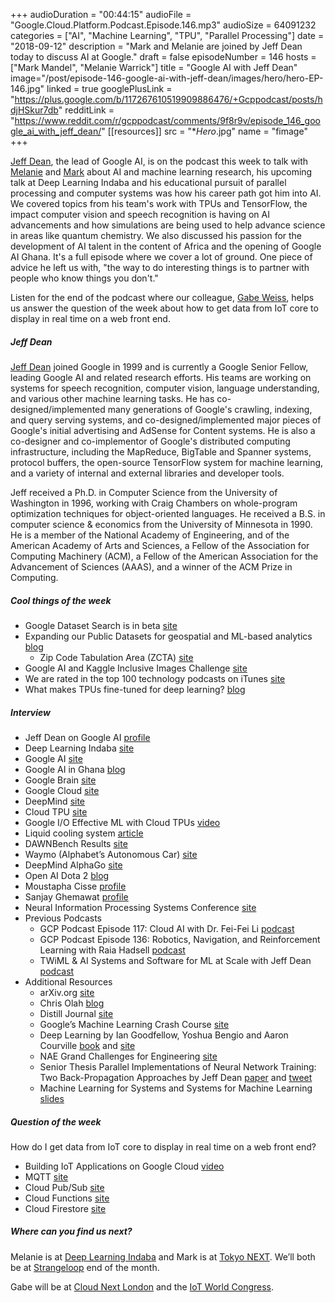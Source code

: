 +++
audioDuration = "00:44:15"
audioFile = "Google.Cloud.Platform.Podcast.Episode.146.mp3"
audioSize = 64091232
categories = ["AI", "Machine Learning", "TPU", "Parallel Processing"]
date = "2018-09-12"
description = "Mark and Melanie are joined by Jeff Dean today to discuss AI at Google."
draft = false
episodeNumber = 146
hosts = ["Mark Mandel", "Melanie Warrick"]
title = "Google AI with Jeff Dean"
image="/post/episode-146-google-ai-with-jeff-dean/images/hero/hero-EP-146.jpg"
linked = true
googlePlusLink = "https://plus.google.com/b/117267610519909886476/+Gcppodcast/posts/hdjHSkur7db"
redditLink = "https://www.reddit.com/r/gcppodcast/comments/9f8r9v/episode_146_google_ai_with_jeff_dean/"
[[resources]]
  src = "**Hero*.jpg"
  name = "fimage"
+++

[Jeff Dean](https://twitter.com/JeffDean), the lead of Google AI, is on the podcast this week to talk with [Melanie](https://twitter.com/nyghtowl) and [Mark](https://twitter.com/Neurotic) about AI and machine learning research, his upcoming talk at Deep Learning Indaba and his educational pursuit of parallel processing and computer systems was how his career path got him into AI. We covered topics from his team's work with TPUs and TensorFlow, the impact computer vision and speech recognition is having on AI advancements and how simulations are being used to help advance science in areas like quantum chemistry. We also discussed his passion for the development of AI talent in the content of Africa and the opening of Google AI Ghana. It's a full episode where we cover a lot of ground. One piece of advice he left us with, "the way to do interesting things is to partner with people who know things you don't."

Listen for the end of the podcast where our colleague, [Gabe Weiss](https://twitter.com/gabeweiss_), helps us answer the question of the week about how to get data from IoT core to display in real time on a web front end.

<!--more-->

##### Jeff Dean

[Jeff Dean](https://twitter.com/JeffDean) joined Google in 1999 and is currently a Google Senior Fellow, leading Google AI and related research efforts.  His teams are working on systems for speech recognition, computer vision, language understanding, and various other machine learning tasks. He has co-designed/implemented many generations of Google's crawling, indexing, and query serving systems, and co-designed/implemented major pieces of Google's initial advertising and AdSense for Content systems. He is also a co-designer and co-implementor of Google's distributed computing infrastructure, including the MapReduce, BigTable and Spanner systems, protocol buffers, the open-source TensorFlow system for machine learning, and a variety of internal and external libraries and developer tools.  

Jeff received a Ph.D. in Computer Science from the University of Washington in 1996, working with Craig Chambers on whole-program optimization techniques for object-oriented languages.  He received a B.S. in computer science & economics from the University of Minnesota in 1990.  He is a member of the National Academy of Engineering, and of the American Academy of Arts and Sciences, a Fellow of the Association for Computing Machinery (ACM), a Fellow of the American Association for the Advancement of Sciences (AAAS), and a winner of the ACM Prize in Computing.

##### Cool things of the week

* Google Dataset Search is in beta [site](https://toolbox.google.com/datasetsearch)
* Expanding our Public Datasets for geospatial and ML-based analytics [blog](https://cloud.google.com/blog/products/data-analytics/expanding-our-public-datasets-geospatial-and-ml-based-analytics)
    * Zip Code Tabulation Area (ZCTA) [site](https://console.cloud.google.com/marketplace/details/bigquery-public-data/zipcode_area?pli=1)
* Google AI and Kaggle Inclusive Images Challenge [site](https://www.kaggle.com/c/inclusive-images-challenge)
* We are rated in the top 100 technology podcasts on iTunes [site](http://toppodcast.com/top-podcasts/?search_string=&search_cat=23&search_submit=Submit)
* What makes TPUs fine-tuned for deep learning? [blog](https://cloud.google.com/blog/products/ai-machine-learning/what-makes-tpus-fine-tuned-for-deep-learning)

##### Interview

* Jeff Dean on Google AI [profile](http://ai.google/research/people/jeff )
* Deep Learning Indaba [site](http://www.deeplearningindaba.com)
* Google AI [site](https://ai.google/)
* Google AI in Ghana [blog](https://www.blog.google/around-the-globe/google-africa/google-ai-ghana/)
* Google Brain [site](https://ai.google/research/teams/brain)
* Google Cloud [site](https://cloud.google.com/)
* DeepMind [site](https://deepmind.com/)
* Cloud TPU [site](https://cloud.google.com/tpu/)
* Google I/O Effective ML with Cloud TPUs [video](https://www.youtube.com/watch?v=zEOtG-ChmZE)
* Liquid cooling system [article](https://datacenterfrontier.com/google-shifts-to-liquid-cooling-for-ai-data-crunching/)
* DAWNBench Results [site](https://dawn.cs.stanford.edu/benchmark/)
* Waymo (Alphabet’s Autonomous Car) [site](https://waymo.com)
* DeepMind AlphaGo [site](https://deepmind.com/research/alphago/)
* Open AI Dota 2 [blog](https://blog.openai.com/dota-2/)
* Moustapha Cisse [profile](http://moustaphacisse.com/)
* Sanjay Ghemawat [profile](https://ai.google/research/people/SanjayGhemawat)
* Neural Information Processing Systems Conference [site](https://nips.cc)
* Previous Podcasts
    * GCP Podcast Episode 117: Cloud AI with Dr. Fei-Fei Li [podcast](https://www.gcppodcast.com/post/episode-117-cloud-ai-with-fei-fei-li/)
    * GCP Podcast Episode 136: Robotics, Navigation, and Reinforcement Learning with Raia Hadsell [podcast](https://www.gcppodcast.com/post/episode-136-robotics-navigation-and-reinforcement-learning-with-raia-hadsell/)
    * TWiML & AI Systems and Software for ML at Scale with Jeff Dean [podcast](https://twimlai.com/twiml-talk-124-systems-software-machine-learning-scale-jeff-dean/)
* Additional Resources
    * arXiv.org [site](https://arxiv.org/)
    * Chris Olah [blog](http://colah.github.io)
    * Distill Journal [site](https://distill.pub)
    * Google’s Machine Learning Crash Course [site](https://developers.google.com/machine-learning/crash-course/)
    * Deep Learning by Ian Goodfellow, Yoshua Bengio and Aaron Courville [book](https://mitpress.mit.edu/books/deep-learning) and [site](https://www.deeplearningbook.org/)
    * NAE Grand Challenges for Engineering [site](http://www.engineeringchallenges.org/challenges.aspx)
    * Senior Thesis Parallel Implementations of Neural Network Training: Two Back-Propagation Approaches by Jeff Dean [paper](https://drive.google.com/file/d/1I1fs4sczbCaACzA9XwxR3DiuXVtqmejL/view) and [tweet](https://twitter.com/JeffDean/status/1033054187742015489)
    * Machine Learning for Systems and Systems for Machine Learning [slides](http://learningsys.org/nips17/assets/slides/dean-nips17.pdf)

##### Question of the week

How do I get data from IoT core to display in real time on a web front end?

* Building IoT Applications on Google Cloud [video](https://www.youtube.com/watch?v=RYaprBSDy8A)
* MQTT [site](http://mqtt.org)
* Cloud Pub/Sub [site](https://cloud.google.com/pubsub/)
* Cloud Functions [site](https://cloud.google.com/functions/)
* Cloud Firestore [site](https://cloud.google.com/firestore/)

##### Where can you find us next?

Melanie is at [Deep Learning Indaba](http://www.deeplearningindaba.com) and Mark is at [Tokyo NEXT](https://cloud.withgoogle.com/next18/tokyo). We’ll both be at [Strangeloop](https://www.thestrangeloop.com) end of the month.

Gabe will be at [Cloud Next London](https://cloud.withgoogle.com/next18/london) and the [IoT World Congress](https://www.iotsworldcongress.com/the-event/visit-passes/).